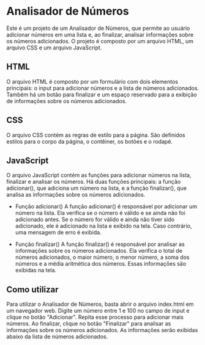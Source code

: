 # Analisador de Números
Este é um projeto de um Analisador de Números, que permite ao usuário adicionar números em uma lista e, ao finalizar, analisar informações sobre os números adicionados. O projeto é composto por um arquivo HTML, um arquivo CSS e um arquivo JavaScript.

## HTML
O arquivo HTML é composto por um formulário com dois elementos principais: o input para adicionar números e a lista de números adicionados. Também há um botão para finalizar e um espaço reservado para a exibição de informações sobre os números adicionados.

## CSS
O arquivo CSS contém as regras de estilo para a página. São definidos estilos para o corpo da página, o contêiner, os botões e o rodapé.

## JavaScript
O arquivo JavaScript contém as funções para adicionar números na lista, finalizar e analisar os números. Há duas funções principais: a função adicionar(), que adiciona um número na lista, e a função finalizar(), que analisa as informações sobre os números adicionados.

- Função adicionar()
A função adicionar() é responsável por adicionar um número na lista. Ela verifica se o número é válido e se ainda não foi adicionado antes. Se o número for válido e ainda não tiver sido adicionado, ele é adicionado na lista e exibido na tela. Caso contrário, uma mensagem de erro é exibida.

- Função finalizar()
A função finalizar() é responsável por analisar as informações sobre os números adicionados. Ela verifica o total de números adicionados, o maior número, o menor número, a soma dos números e a média aritmética dos números. Essas informações são exibidas na tela.

## Como utilizar
Para utilizar o Analisador de Números, basta abrir o arquivo index.html em um navegador web. Digite um número entre 1 e 100 no campo de input e clique no botão "Adicionar". Repita esse processo para adicionar mais números. Ao finalizar, clique no botão "Finalizar" para analisar as informações sobre os números adicionados. As informações serão exibidas abaixo da lista de números adicionados.